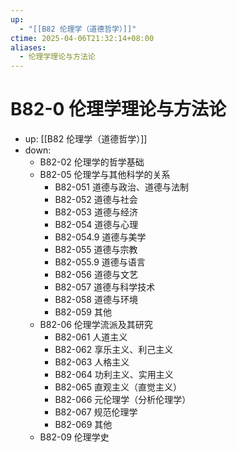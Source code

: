 ```yaml
---
up:
  - "[[B82 伦理学（道德哲学）]]"
ctime: 2025-04-06T21:32:14+08:00
aliases:
  - 伦理学理论与方法论
---
```


# B82-0 伦理学理论与方法论

- up: [[B82 伦理学（道德哲学）]]
- down:	
	- B82-02 伦理学的哲学基础
	- B82-05 伦理学与其他科学的关系
		- B82-051 道德与政治、道德与法制
		- B82-052 道德与社会
		- B82-053 道德与经济
		- B82-054 道德与心理
		- B82-054.9 道德与美学
		- B82-055 道德与宗教
		- B82-055.9 道德与语言
		- B82-056 道德与文艺
		- B82-057 道德与科学技术
		- B82-058 道德与环境
		- B82-059 其他
	- B82-06 伦理学流派及其研究
		- B82-061 人道主义
		- B82-062 享乐主义、利己主义
		- B82-063 人格主义
		- B82-064 功利主义、实用主义
		- B82-065 直观主义（直觉主义）
		- B82-066 元伦理学（分析伦理学）
		- B82-067 规范伦理学
		- B82-069 其他
	- B82-09 伦理学史
	
